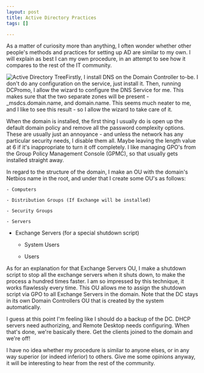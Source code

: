 ```yaml
--- 
layout: post
title: Active Directory Practices
tags: []

---
```

As a matter of curiosity more than anything, I often wonder whether other people's methods and practices for setting up AD are similar to my own. I will explain as best I can my own procedure, in an attempt to see how it compares to the rest of the IT community.

![Active Directory Tree](http://cdn.robgolding.com/uploads/2008/01/ad.png)Firstly, I install DNS on the Domain Controller to-be. I don't do any configuration on the service, just install it. Then, running DCPromo, I allow the wizard to configure the DNS Service for me. This makes sure that the two separate zones will be present - _msdcs.domain.name, and domain.name. This seems much neater to me, and I like to see this result - so I allow the wizard to take care of it.

When the domain is installed, the first thing I usually do is open up the default domain policy and remove all the password complexity options. These are usually just an annoyance - and unless the network has any particular security needs, I disable them all. Maybe leaving the length value at 6 if it's inappropriate to turn it off completely. I like managing GPO's from the Group Policy Management Console (GPMC), so that usually gets installed straight away.

In regard to the structure of the domain, I make an OU with the domain's Netbios name in the root, and under that I create some OU's as follows:

	- Computers

	- Distribution Groups (If Exchange will be installed)

	- Security Groups

	- Servers

	
 - Exchange Servers (for a special shutdown script)



	- System Users

	- Users


As for an explanation for that Exchange Servers OU, I make a shutdown script to stop all the exchange servers when it shuts down, to make the process a hundred times faster. I am so impressed by this technique, it works flawlessly every time. This OU allows me to assign the shutdown script via GPO to all Exchange Servers in the domain. Note that the DC stays in its own Domain Controllers OU that is created by the system automatically.

I guess at this point I'm feeling like I should do a backup of the DC. DHCP servers need authorizing, and Remote Desktop needs configuring. When that's done, we're basically there. Get the clients joined to the domain and we're off!

I have no idea whether my procedure is similar to anyone elses, or in any way superior (or indeed inferior) to others. Give me some opinions anyway, it will be interesting to hear from the rest of the community.
